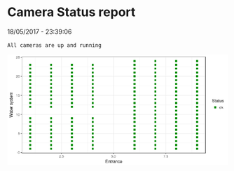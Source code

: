 Camera Status report
================
18/05/2017 - 23:39:06

    All cameras are up and running

![](camreport_files/figure-markdown_github/unnamed-chunk-2-1.png)
